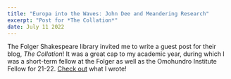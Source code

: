 ```yaml
---
title: "Europa into the Waves: John Dee and Meandering Research"
excerpt: "Post for *The Collation*"
date: July 11 2022
---
```


The Folger Shakespeare library invited me to write a guest post for their blog, *The Collation*! It was a great cap to my academic year, during which I was a short-term fellow at the Folger as well as the Omohundro Institute Fellow for 21-22. [Check out](https://collation.folger.edu/2022/07/europa-into-the-waves/) what I wrote!
